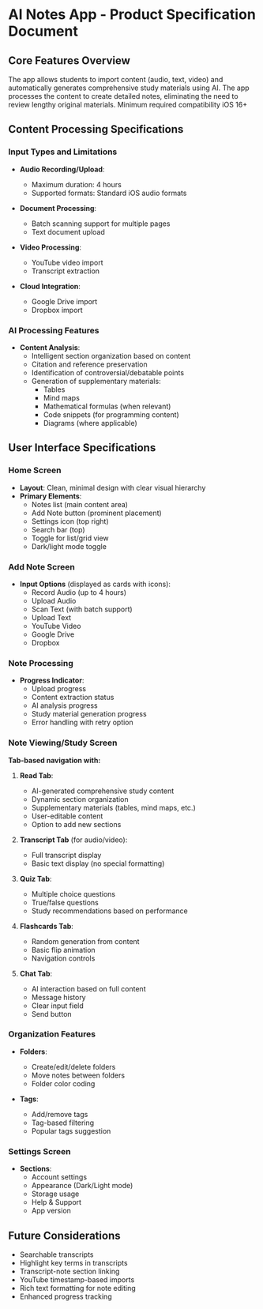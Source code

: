 # AI Notes App - Product Specification Document

## Core Features Overview
The app allows students to import content (audio, text, video) and automatically generates comprehensive study materials using AI. The app processes the content to create detailed notes, eliminating the need to review lengthy original materials. Minimum required compatibility iOS 16+

## Content Processing Specifications

### Input Types and Limitations
- **Audio Recording/Upload**:
  - Maximum duration: 4 hours
  - Supported formats: Standard iOS audio formats
  
- **Document Processing**:
  - Batch scanning support for multiple pages
  - Text document upload
  
- **Video Processing**:
  - YouTube video import
  - Transcript extraction
  
- **Cloud Integration**:
  - Google Drive import
  - Dropbox import

### AI Processing Features
- **Content Analysis**:
  - Intelligent section organization based on content
  - Citation and reference preservation
  - Identification of controversial/debatable points
  - Generation of supplementary materials:
    - Tables
    - Mind maps
    - Mathematical formulas (when relevant)
    - Code snippets (for programming content)
    - Diagrams (where applicable)

## User Interface Specifications

### Home Screen
- **Layout**: Clean, minimal design with clear visual hierarchy
- **Primary Elements**:
  - Notes list (main content area)
  - Add Note button (prominent placement)
  - Settings icon (top right)
  - Search bar (top)
  - Toggle for list/grid view
  - Dark/light mode toggle

### Add Note Screen
- **Input Options** (displayed as cards with icons):
  - Record Audio (up to 4 hours)
  - Upload Audio
  - Scan Text (with batch support)
  - Upload Text
  - YouTube Video
  - Google Drive
  - Dropbox

### Note Processing
- **Progress Indicator**:
  - Upload progress
  - Content extraction status
  - AI analysis progress
  - Study material generation progress
  - Error handling with retry option

### Note Viewing/Study Screen
**Tab-based navigation with:**

1. **Read Tab**:
   - AI-generated comprehensive study content
   - Dynamic section organization
   - Supplementary materials (tables, mind maps, etc.)
   - User-editable content
   - Option to add new sections

2. **Transcript Tab** (for audio/video):
   - Full transcript display
   - Basic text display (no special formatting)

3. **Quiz Tab**:
   - Multiple choice questions
   - True/false questions
   - Study recommendations based on performance

4. **Flashcards Tab**:
   - Random generation from content
   - Basic flip animation
   - Navigation controls

5. **Chat Tab**:
   - AI interaction based on full content
   - Message history
   - Clear input field
   - Send button

### Organization Features
- **Folders**:
  - Create/edit/delete folders
  - Move notes between folders
  - Folder color coding

- **Tags**:
  - Add/remove tags
  - Tag-based filtering
  - Popular tags suggestion

### Settings Screen
- **Sections**:
  - Account settings
  - Appearance (Dark/Light mode)
  - Storage usage
  - Help & Support
  - App version

## Future Considerations
- Searchable transcripts
- Highlight key terms in transcripts
- Transcript-note section linking
- YouTube timestamp-based imports
- Rich text formatting for note editing
- Enhanced progress tracking
